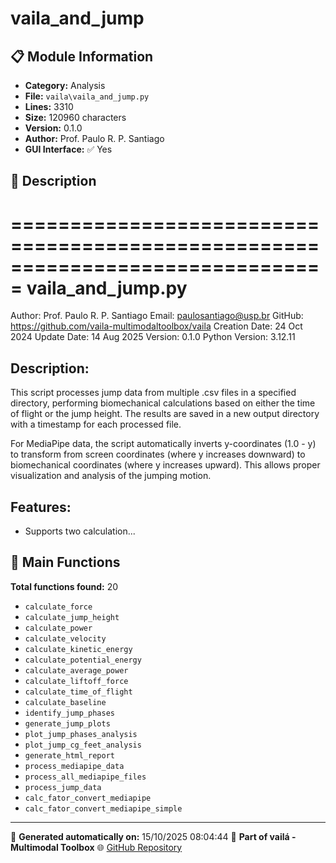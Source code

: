 # vaila_and_jump

## 📋 Module Information

- **Category:** Analysis
- **File:** `vaila\vaila_and_jump.py`
- **Lines:** 3310
- **Size:** 120960 characters
- **Version:** 0.1.0
- **Author:** Prof. Paulo R. P. Santiago
- **GUI Interface:** ✅ Yes

## 📖 Description


===============================================================================
vaila_and_jump.py
===============================================================================
Author: Prof. Paulo R. P. Santiago
Email: paulosantiago@usp.br
GitHub: https://github.com/vaila-multimodaltoolbox/vaila
Creation Date: 24 Oct 2024
Update Date: 14 Aug 2025
Version: 0.1.0
Python Version: 3.12.11

Description:
------------
This script processes jump data from multiple .csv files in a specified directory,
performing biomechanical calculations based on either the time of flight or the
jump height. The results are saved in a new output directory with a timestamp
for each processed file.

For MediaPipe data, the script automatically inverts y-coordinates (1.0 - y) to
transform from screen coordinates (where y increases downward) to biomechanical
coordinates (where y increases upward). This allows proper visualization and
analysis of the jumping motion.

Features:
---------
- Supports two calculation...

## 🔧 Main Functions

**Total functions found:** 20

- `calculate_force`
- `calculate_jump_height`
- `calculate_power`
- `calculate_velocity`
- `calculate_kinetic_energy`
- `calculate_potential_energy`
- `calculate_average_power`
- `calculate_liftoff_force`
- `calculate_time_of_flight`
- `calculate_baseline`
- `identify_jump_phases`
- `generate_jump_plots`
- `plot_jump_phases_analysis`
- `plot_jump_cg_feet_analysis`
- `generate_html_report`
- `process_mediapipe_data`
- `process_all_mediapipe_files`
- `process_jump_data`
- `calc_fator_convert_mediapipe`
- `calc_fator_convert_mediapipe_simple`




---

📅 **Generated automatically on:** 15/10/2025 08:04:44
🔗 **Part of vailá - Multimodal Toolbox**
🌐 [GitHub Repository](https://github.com/vaila-multimodaltoolbox/vaila)
